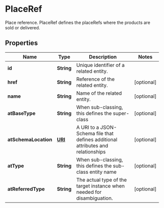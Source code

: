 

# PlaceRef

Place reference. PlaceRef defines the placeRefs where the products are sold or delivered.
## Properties

Name | Type | Description | Notes
------------ | ------------- | ------------- | -------------
**id** | **String** | Unique identifier of a related entity. | 
**href** | **String** | Reference of the related entity. |  [optional]
**name** | **String** | Name of the related entity. |  [optional]
**atBaseType** | **String** | When sub-classing, this defines the super-class |  [optional]
**atSchemaLocation** | [**URI**](URI.md) | A URI to a JSON-Schema file that defines additional attributes and relationships |  [optional]
**atType** | **String** | When sub-classing, this defines the sub-class entity name |  [optional]
**atReferredType** | **String** | The actual type of the target instance when needed for disambiguation. |  [optional]



